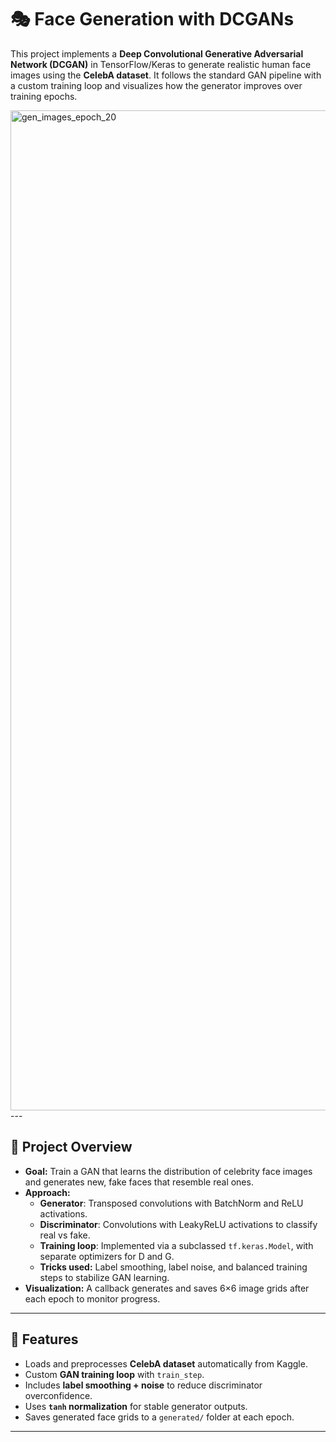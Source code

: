 # 🎭 Face Generation with DCGANs

This project implements a **Deep Convolutional Generative Adversarial Network (DCGAN)** in TensorFlow/Keras to generate realistic human face images using the **CelebA dataset**. It follows the standard GAN pipeline with a custom training loop and visualizes how the generator improves over training epochs.  

<img width="1600" height="1600" alt="gen_images_epoch_20" src="https://github.com/user-attachments/assets/b676e646-1d56-4635-96e7-21747d4bd360" />
---

## 📌 Project Overview
- **Goal:** Train a GAN that learns the distribution of celebrity face images and generates new, fake faces that resemble real ones.  
- **Approach:**  
  - **Generator**: Transposed convolutions with BatchNorm and ReLU activations.  
  - **Discriminator**: Convolutions with LeakyReLU activations to classify real vs fake.  
  - **Training loop**: Implemented via a subclassed `tf.keras.Model`, with separate optimizers for D and G.  
  - **Tricks used:** Label smoothing, label noise, and balanced training steps to stabilize GAN learning.  
- **Visualization:** A callback generates and saves 6×6 image grids after each epoch to monitor progress.  

---

## 🚀 Features
- Loads and preprocesses **CelebA dataset** automatically from Kaggle.  
- Custom **GAN training loop** with `train_step`.  
- Includes **label smoothing + noise** to reduce discriminator overconfidence.  
- Uses **`tanh` normalization** for stable generator outputs.  
- Saves generated face grids to a `generated/` folder at each epoch.  

---

